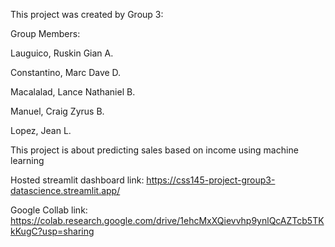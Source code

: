 This project was created by Group 3:

Group Members:

Lauguico, Ruskin Gian A.

Constantino, Marc Dave D.

Macalalad, Lance Nathaniel B.

Manuel, Craig Zyrus B.

Lopez, Jean L.

This project is about predicting sales based on income using machine learning


Hosted streamlit dashboard link: https://css145-project-group3-datascience.streamlit.app/

Google Collab link: https://colab.research.google.com/drive/1ehcMxXQievvhp9ynlQcAZTcb5TKkKugC?usp=sharing
